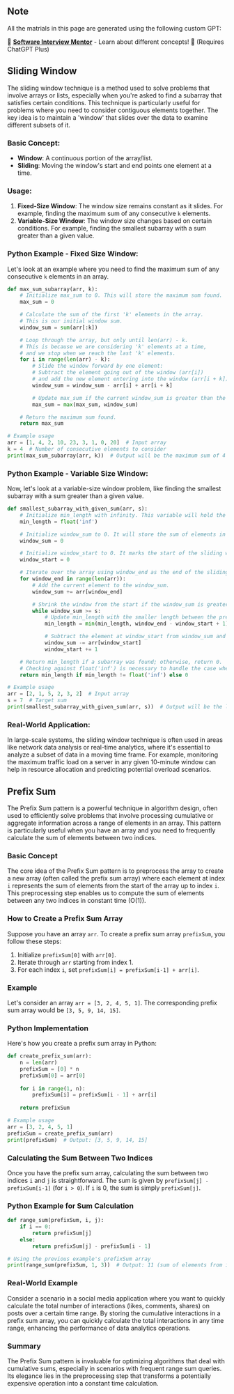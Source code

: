 ## Note
All the matrials in this page are generated using the following custom GPT:

🚀 **[Software Interview Mentor](https://chat.openai.com/g/g-n76b8bWJo-software-interview-mentor)** - Learn about different concepts! 🤖 (Requires ChatGPT Plus)

## Sliding Window

The sliding window technique is a method used to solve problems that involve arrays or lists, especially when you're asked to find a subarray that satisfies certain conditions. This technique is particularly useful for problems where you need to consider contiguous elements together. The key idea is to maintain a 'window' that slides over the data to examine different subsets of it.

### Basic Concept:
- **Window**: A continuous portion of the array/list.
- **Sliding**: Moving the window's start and end points one element at a time.

### Usage:
1. **Fixed-Size Window**: The window size remains constant as it slides. For example, finding the maximum sum of any consecutive `k` elements.
2. **Variable-Size Window**: The window size changes based on certain conditions. For example, finding the smallest subarray with a sum greater than a given value.

### Python Example - Fixed Size Window:
Let's look at an example where you need to find the maximum sum of any consecutive `k` elements in an array.

```python
def max_sum_subarray(arr, k):
    # Initialize max_sum to 0. This will store the maximum sum found.
    max_sum = 0

    # Calculate the sum of the first 'k' elements in the array.
    # This is our initial window sum.
    window_sum = sum(arr[:k])

    # Loop through the array, but only until len(arr) - k.
    # This is because we are considering 'k' elements at a time,
    # and we stop when we reach the last 'k' elements.
    for i in range(len(arr) - k):
        # Slide the window forward by one element:
        # Subtract the element going out of the window (arr[i])
        # and add the new element entering into the window (arr[i + k]).
        window_sum = window_sum - arr[i] + arr[i + k]

        # Update max_sum if the current window_sum is greater than the previously recorded max_sum.
        max_sum = max(max_sum, window_sum)

    # Return the maximum sum found.
    return max_sum

# Example usage
arr = [1, 4, 2, 10, 23, 3, 1, 0, 20]  # Input array
k = 4  # Number of consecutive elements to consider
print(max_sum_subarray(arr, k))  # Output will be the maximum sum of 4 consecutive elements
```

### Python Example - Variable Size Window:
Now, let's look at a variable-size window problem, like finding the smallest subarray with a sum greater than a given value.

```python
def smallest_subarray_with_given_sum(arr, s):
    # Initialize min_length with infinity. This variable will hold the length of the smallest subarray.
    min_length = float('inf')

    # Initialize window_sum to 0. It will store the sum of elements in the current window.
    window_sum = 0

    # Initialize window_start to 0. It marks the start of the sliding window.
    window_start = 0

    # Iterate over the array using window_end as the end of the sliding window.
    for window_end in range(len(arr)):
        # Add the current element to the window_sum.
        window_sum += arr[window_end]

        # Shrink the window from the start if the window_sum is greater than or equal to s.
        while window_sum >= s:
            # Update min_length with the smaller length between the previous min_length and current window size.
            min_length = min(min_length, window_end - window_start + 1)

            # Subtract the element at window_start from window_sum and move window_start forward.
            window_sum -= arr[window_start]
            window_start += 1

    # Return min_length if a subarray was found; otherwise, return 0.
    # Checking against float('inf') is necessary to handle the case where no such subarray is found.
    return min_length if min_length != float('inf') else 0

# Example usage
arr = [2, 1, 5, 2, 3, 2]  # Input array
s = 7  # Target sum
print(smallest_subarray_with_given_sum(arr, s))  # Output will be the length of the smallest subarray with sum >= s
```

### Real-World Application:
In large-scale systems, the sliding window technique is often used in areas like network data analysis or real-time analytics, where it's essential to analyze a subset of data in a moving time frame. For example, monitoring the maximum traffic load on a server in any given 10-minute window can help in resource allocation and predicting potential overload scenarios.

## Prefix Sum

The Prefix Sum pattern is a powerful technique in algorithm design, often used to efficiently solve problems that involve processing cumulative or aggregate information across a range of elements in an array. This pattern is particularly useful when you have an array and you need to frequently calculate the sum of elements between two indices.

### Basic Concept

The core idea of the Prefix Sum pattern is to preprocess the array to create a new array (often called the prefix sum array) where each element at index `i` represents the sum of elements from the start of the array up to index `i`. This preprocessing step enables us to compute the sum of elements between any two indices in constant time (O(1)).

### How to Create a Prefix Sum Array

Suppose you have an array `arr`. To create a prefix sum array `prefixSum`, you follow these steps:
1. Initialize `prefixSum[0]` with `arr[0]`.
2. Iterate through `arr` starting from index 1.
3. For each index `i`, set `prefixSum[i] = prefixSum[i-1] + arr[i]`.

### Example

Let's consider an array `arr = [3, 2, 4, 5, 1]`. The corresponding prefix sum array would be `[3, 5, 9, 14, 15]`.

### Python Implementation

Here's how you create a prefix sum array in Python:

```python
def create_prefix_sum(arr):
    n = len(arr)
    prefixSum = [0] * n
    prefixSum[0] = arr[0]
    
    for i in range(1, n):
        prefixSum[i] = prefixSum[i - 1] + arr[i]
    
    return prefixSum

# Example usage
arr = [3, 2, 4, 5, 1]
prefixSum = create_prefix_sum(arr)
print(prefixSum)  # Output: [3, 5, 9, 14, 15]
```

### Calculating the Sum Between Two Indices

Once you have the prefix sum array, calculating the sum between two indices `i` and `j` is straightforward. The sum is given by `prefixSum[j] - prefixSum[i-1]` (for `i > 0`). If `i` is 0, the sum is simply `prefixSum[j]`.

### Python Example for Sum Calculation

```python
def range_sum(prefixSum, i, j):
    if i == 0:
        return prefixSum[j]
    else:
        return prefixSum[j] - prefixSum[i - 1]

# Using the previous example's prefixSum array
print(range_sum(prefixSum, 1, 3))  # Output: 11 (sum of elements from index 1 to 3)
```

### Real-World Example

Consider a scenario in a social media application where you want to quickly calculate the total number of interactions (likes, comments, shares) on posts over a certain time range. By storing the cumulative interactions in a prefix sum array, you can quickly calculate the total interactions in any time range, enhancing the performance of data analytics operations.

### Summary

The Prefix Sum pattern is invaluable for optimizing algorithms that deal with cumulative sums, especially in scenarios with frequent range sum queries. Its elegance lies in the preprocessing step that transforms a potentially expensive operation into a constant time calculation.
